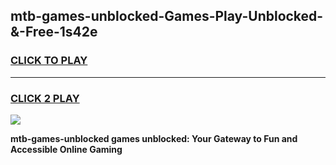 
## mtb-games-unblocked-Games-Play-Unblocked-&-Free-1s42e
<h3>
<a href="https://premium76.site?title=mtb-games-unblocked&ref=24A">CLICK TO PLAY</a></h3>
<hr>

<h3>
<a href="https://premium76.site?title=mtb-games-unblocked&ref=24A">CLICK 2 PLAY</a>
  
</h3>

<a href="https://premium76.site?title=mtb-games-unblocked&ref=24A"><img src="https://clearcache.store/games.png"></a>


**mtb-games-unblocked games unblocked: Your Gateway to Fun and Accessible Online Gaming**
